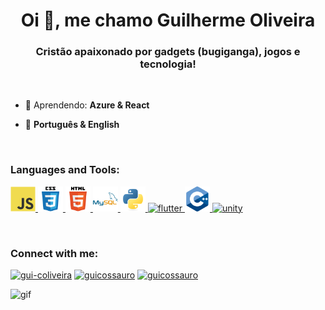 <h1 align="center">Oi 👋, me chamo Guilherme Oliveira</h1>
<h3 align="center">Cristão apaixonado por gadgets (bugiganga), jogos e tecnologia!</h3>
<br>

- 🌱 Aprendendo: **Azure & React**

- 💬 **Português & English**

<br>

<div style="display: inline-block;">
    <h3 align="left">Languages and Tools:</h3>
    <p align="left"> 
        <a href="https://developer.mozilla.org/en-US/docs/Web/JavaScript" target="_blank" rel="noreferrer"> <img src="https://raw.githubusercontent.com/devicons/devicon/master/icons/javascript/javascript-original.svg" alt="javascript" width="40" height="40"/> </a> 
        <a href="https://www.w3schools.com/css/" target="_blank" rel="noreferrer"> <img src="https://raw.githubusercontent.com/devicons/devicon/master/icons/css3/css3-original-wordmark.svg" alt="css3" width="40" height="40"/> </a>
        <a href="https://www.w3.org/html/" target="_blank" rel="noreferrer"> <img src="https://raw.githubusercontent.com/devicons/devicon/master/icons/html5/html5-original-wordmark.svg" alt="html5" width="40" height="40"/> </a>
        <a href="https://www.mysql.com/" target="_blank" rel="noreferrer"> <img src="https://raw.githubusercontent.com/devicons/devicon/master/icons/mysql/mysql-original-wordmark.svg" alt="mysql" width="40" height="40"/> </a>
        <a href="https://www.python.org" target="_blank" rel="noreferrer"> <img src="https://raw.githubusercontent.com/devicons/devicon/master/icons/python/python-original.svg" alt="python" width="40" height="40"/> </a>
        <a href="https://flutter.dev" target="_blank" rel="noreferrer"> <img src="https://www.vectorlogo.zone/logos/flutterio/flutterio-icon.svg" alt="flutter" width="40" height="40"/> </a>
        <a href="https://www.w3schools.com/cpp/" target="_blank" rel="noreferrer"> <img src="https://raw.githubusercontent.com/devicons/devicon/master/icons/cplusplus/cplusplus-original.svg" alt="cplusplus" width="40" height="40"/> </a>
        <a href="https://unity.com/" target="_blank" rel="noreferrer"> <img src="https://www.vectorlogo.zone/logos/unity3d/unity3d-icon.svg" alt="unity" width="40" height="40"/> </a> 
    </p>
<br>
    
  <h3 align="left">Connect with me:</h3>
  <p align="left">
      <a href="https://linkedin.com/in/gui-coliveira" target="_blank"><img src="https://raw.githubusercontent.com/rahuldkjain/github-profile-readme-generator/master/src/images/icons/Social/linked-in-alt.svg" alt="gui-coliveira" height="30" width="40" /></a>
      <a href="https://instagram.com/guicossauro" target="_blank"><img src="https://raw.githubusercontent.com/rahuldkjain/github-profile-readme-generator/master/src/images/icons/Social/instagram.svg" alt="guicossauro" height="30" width="40" /></a>
      <a href="https://twitter.com/guicossauro" target="_blank"><img src="https://raw.githubusercontent.com/rahuldkjain/github-profile-readme-generator/master/src/images/icons/Social/twitter.svg" alt="guicossauro" height="30" width="40" /></a>
  </p>
  
  <img src="https://media.tenor.com/6TdEhZ0g3WQAAAAd/dog-doggo.gif" alt="gif" align="left" width="30%">
</div>

